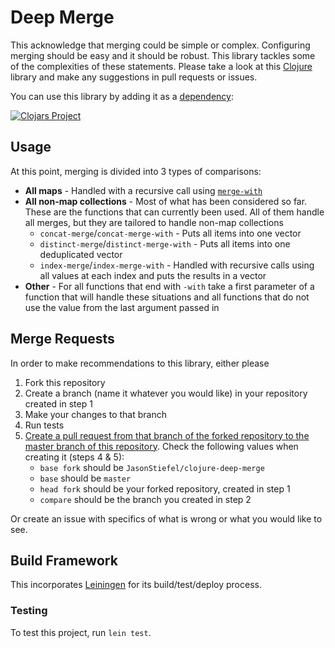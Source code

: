 # Deep Merge

This acknowledge that merging could be simple or complex. Configuring merging should be easy and it should be robust. This library tackles some of the complexities of these statements. Please take a look at this [Clojure](https://clojure.org/) library and make any suggestions in pull requests or issues.

You can use this library by adding it as a [dependency](https://github.com/technomancy/leiningen/blob/stable/doc/TUTORIAL.md#dependencies):

[![Clojars Project](https://img.shields.io/clojars/v/clojure-deep-merge.svg)](https://clojars.org/clojure-deep-merge)

## Usage
At this point, merging is divided into 3 types of comparisons:
* **All maps** - Handled with a recursive call using [`merge-with`](https://clojuredocs.org/clojure.core/merge-with)
* **All non-map collections** - Most of what has been considered so far. These are the functions that can currently been used. All of them handle all merges, but they are tailored to handle non-map collections
  * `concat-merge`/`concat-merge-with` - Puts all items into one vector
  * `distinct-merge`/`distinct-merge-with` - Puts all items into one deduplicated vector
  * `index-merge`/`index-merge-with` - Handled with recursive calls using all values at each index and puts the results in a vector
* **Other** - For all functions that end with `-with` take a first parameter of a function that will handle these situations and all functions that do not use the value from the last argument passed in

## Merge Requests
In order to make recommendations to this library, either please
1. Fork this repository
2. Create a branch (name it whatever you would like) in your repository created in step 1
3. Make your changes to that branch
4. Run tests
5. [Create a pull request from that branch of the forked repository to the master branch of this repository](https://help.github.com/articles/creating-a-pull-request-from-a-fork/). Check the following values when creating it (steps 4 & 5):
   * `base fork` should be `JasonStiefel/clojure-deep-merge`
   * `base` should be `master`
   * `head fork` should be your forked repository, created in step 1
   * `compare` should be the branch you created in step 2
   
Or create an issue with specifics of what is wrong or what you would like to see. 

## Build Framework
This incorporates [Leiningen](https://leiningen.org/) for its build/test/deploy process.
### Testing
To test this project, run `lein test`.